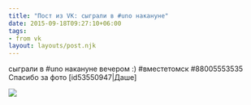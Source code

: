 ```yaml
---
title: "Пост из VK: сыграли в #uno накануне"
date: 2015-09-18T09:27:10+06:00
tags:
- from vk
layout: layouts/post.njk
---
```

сыграли в #uno накануне вечером :) #вместетомск #88005553535 
Спасибо за фото [id53550947|Даше]

![](https://sun9-40.userapi.com/c627822/v627822106/1c03a/uhKe4BFK6Bs.jpg)
